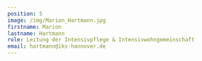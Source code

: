 ```yaml
---
position: 5
image: /img/Marion_Hartmann.jpg
firstname: Marion
lastname: Hartmann
role: Leitung der Intensivpflege & Intensivwohngemeinschaft
email: hartmann@iks-hannover.de
---
```



